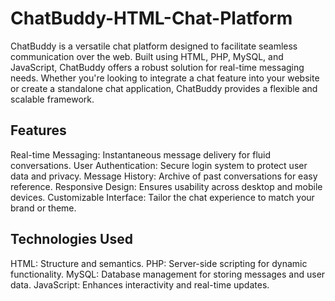 # ChatBuddy-HTML-Chat-Platform
ChatBuddy is a versatile chat platform designed to facilitate seamless communication over the web. Built using HTML, PHP, MySQL, and JavaScript, ChatBuddy offers a robust solution for real-time messaging needs. Whether you're looking to integrate a chat feature into your website or create a standalone chat application, ChatBuddy provides a flexible and scalable framework.

## Features
Real-time Messaging: Instantaneous message delivery for fluid conversations.
User Authentication: Secure login system to protect user data and privacy.
Message History: Archive of past conversations for easy reference.
Responsive Design: Ensures usability across desktop and mobile devices.
Customizable Interface: Tailor the chat experience to match your brand or theme.

## Technologies Used
HTML: Structure and semantics.
PHP: Server-side scripting for dynamic functionality.
MySQL: Database management for storing messages and user data.
JavaScript: Enhances interactivity and real-time updates.
